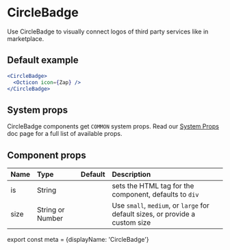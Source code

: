 # CircleBadge

Use CircleBadge to visually connect logos of third party services like in marketplace.

## Default example

```.jsx
<CircleBadge>
  <Octicon icon={Zap} />
</CircleBadge>
```

## System props

CircleBadge components get `COMMON` system props. Read our [System Props](/components/docs/system-props) doc page for a full list of available props.

## Component props

| Name | Type | Default | Description |
| :- | :- | :-: | :- |
| is | String | | sets the HTML tag for the component, defaults to `div` |
| size | String or Number | | Use `small`, `medium`, or `large` for default sizes, or provide a custom size |



export const meta = {displayName: 'CircleBadge'}
